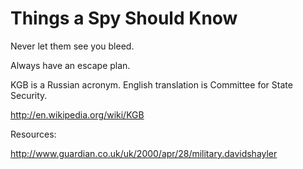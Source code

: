 Things a Spy Should Know
========================

Never let them see you bleed.

Always have an escape plan.

KGB is a Russian acronym. English translation is Committee for State Security.

http://en.wikipedia.org/wiki/KGB


Resources:

http://www.guardian.co.uk/uk/2000/apr/28/military.davidshayler